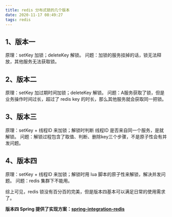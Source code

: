 ```yaml
---
title: redis 分布式锁的几个版本
date: 2020-11-17 08:49:27
tags: redis
---
```


## 1、版本一

原理：setKey 加锁；deleteKey 解锁。
问题：加锁的服务挂掉的话，锁无法释放，其他服务无法获取锁。

## 2、版本二

原理：setKey 加过期时间加锁；deleteKey 解锁。
问题：A服务获取了锁，但是业务操作时间过长，超过了 redis key 的时长，那么其他服务就会获取同一把锁。

## 3、版本三

原理：setKey + 线程ID 来加锁；解锁时判断 线程ID 是否来自同一个服务，是就解锁。
问题：解锁过程包含了取值、判断、删除key三个步骤，不是原子性会有并发问题。

## 4、版本四

原理：setKey + 线程ID 来加锁；解锁时用 lua 脚本的原子性来解锁，解决并发问题。
问题：redis 集群下不能用。

综上可见，redis 锁没有百分百的完美，但是版本四基本可以满足日常的使用需求了。

**版本四 Spring 提供了实现方案：[spring-integration-redis](https://docs.spring.io/spring-integration/reference/html/redis.html)**